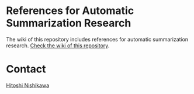 # References for Automatic Summarization Research
The wiki of this repository includes references for automatic summarization research. [Check the wiki of this repository](https://github.com/hitoshin/summarization/wiki).

# Contact
[Hitoshi Nishikawa](mailto:hitoshi@cs.titech.ac.jp)
